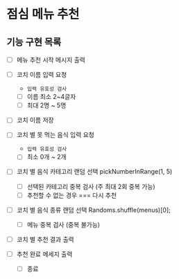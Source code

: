 # 점심 메뉴 추천

## 기능 구현 목록

- [ ] 메뉴 추천 시작 메시지 출력
- [ ] 코치 이름 입력 요청

  - `입력 유효성 검사`
  - [ ] 이름 최소 2~4글자
  - [ ] 최대 2명 ~ 5명

- [ ] 코치 이름 저장
- [ ] 코치 별 못 먹는 음식 입력 요청

  - `입력 유효성 검사`
  - [ ] 최소 0개 ~ 2개

- [ ] 코치 별 음식 카테고리 랜덤 선택 pickNumberInRange(1, 5)

  - [ ] 선택된 카테고리 중복 검사 (주 최대 2회 중복 가능)
  - [ ] 추천할 수 없는 경우 === 다시 추천

- [ ] 코치 별 음식 종류 랜덤 선택 Randoms.shuffle(menus)[0];

  - [ ] 메뉴 중복 검사 (중복 불가능)

- [ ] 코치 별 추천 결과 출력

- [ ] 추천 완료 메세지 출력
  - [ ] 종료
